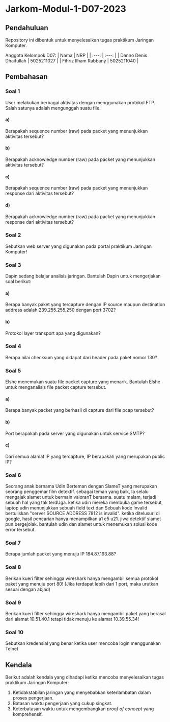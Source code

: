 # Jarkom-Modul-1-D07-2023
## Pendahuluan

Repository ini dibentuk untuk menyelesaikan tugas praktikum Jaringan Komputer.

Anggota Kelompok D07:
| Nama | NRP |
| :---: | :---: |
| Danno Denis Dhaifullah | 5025211027 |
| Fihriz Ilham Rabbany | 5025211040 |

## Pembahasan

### Soal 1
User melakukan berbagai aktivitas dengan menggunakan protokol FTP. Salah satunya adalah mengunggah suatu file.
#### a)
Berapakah sequence number (raw) pada packet yang menunjukkan aktivitas tersebut? 
#### b)
Berapakah acknowledge number (raw) pada packet yang menunjukkan aktivitas tersebut? 
#### c)
Berapakah sequence number (raw) pada packet yang menunjukkan response dari aktivitas tersebut?
#### d)
Berapakah acknowledge number (raw) pada packet yang menunjukkan response dari aktivitas tersebut?

### Soal 2
Sebutkan web server yang digunakan pada portal praktikum Jaringan Komputer!

### Soal 3
Dapin sedang belajar analisis jaringan. Bantulah Dapin untuk mengerjakan soal berikut:
#### a)
Berapa banyak paket yang tercapture dengan IP source maupun destination address adalah 239.255.255.250 dengan port 3702?
#### b)
Protokol layer transport apa yang digunakan?

### Soal 4
Berapa nilai checksum yang didapat dari header pada paket nomor 130?

### Soal 5
Elshe menemukan suatu file packet capture yang menarik. Bantulah Elshe untuk menganalisis file packet capture tersebut.
#### a)
Berapa banyak packet yang berhasil di capture dari file pcap tersebut?
#### b)
Port berapakah pada server yang digunakan untuk service SMTP?
#### c)
Dari semua alamat IP yang tercapture, IP berapakah yang merupakan public IP?

### Soal 6
Seorang anak bernama Udin Berteman dengan SlameT yang merupakan seorang penggemar film detektif. sebagai teman yang baik, Ia selalu mengajak slamet untuk bermain valoranT bersama. suatu malam, terjadi sebuah hal yang tak terdUga. ketika udin mereka membuka game tersebut, laptop udin menunjukkan sebuah field text dan Sebuah kode Invalid bertuliskan "server SOURCE ADDRESS 7812 is invalid". ketika ditelusuri di google, hasil pencarian hanya menampilkan a1 e5 u21. jiwa detektif slamet pun bergejolak. bantulah udin dan slamet untuk menemukan solusi kode error tersebut.

### Soal 7
Berapa jumlah packet yang menuju IP 184.87.193.88?

### Soal 8
Berikan kueri filter sehingga wireshark hanya mengambil semua protokol paket yang menuju port 80! (Jika terdapat lebih dari 1 port, maka urutkan sesuai dengan abjad)

### Soal 9
Berikan kueri filter sehingga wireshark hanya mengambil paket yang berasal dari alamat 10.51.40.1 tetapi tidak menuju ke alamat 10.39.55.34!

### Soal 10
Sebutkan kredensial yang benar ketika user mencoba login menggunakan Telnet

## Kendala
Berikut adalah kendala yang dihadapi ketika mencoba menyelesaikan tugas praktikum Jaringan Komputer:
1. Ketidakstabilan jaringan yang menyebabkan keterlambatan dalam proses pengerjaan.
2. Batasan waktu pengerjaan yang cukup singkat.
3. Keterbatasan waktu untuk mengembangkan _proof of concept_ yang komprehensif.
